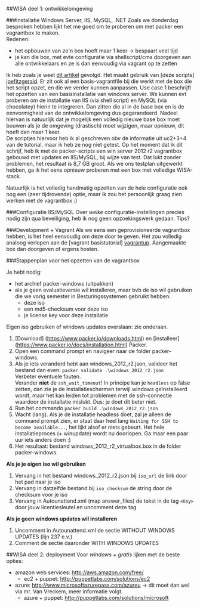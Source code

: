 ##WISA deel 1: ontwikkelomgeving

###Installatie Windows Server, IIS, MySQL, .NET
Zoals we donderdag besproken hebben lijkt het me goed om te proberen om met packer een vagrantbox te maken.  
Redenen:
* het opbouwen van zo'n box hoeft maar 1 keer -> bespaart veel tijd
* je kan die box, met evte configuratie via shellscript/cms doorgeven aan alle ontwikkelaars en ze is dan eenvoudig via vagrant op te zetten

Ik heb zoals je weet [dit artikel][tutorial virtualisatie] gevolgd. Het maakt gebruik van [deze scripts] [joefitzgerald]. Er zit ook al een basis-vagrantfile bij die werkt met de box die het script opzet, en die we verder kunnen aanpassen.
Use case 1 beschrijft het opzetten van een basisinstallatie van windows server. We kunnen evt proberen om de installatie van IIS (via shell script) en MySQL (via chocolatey) hierin te integreren. Dan zitten die al in de base box en is de eenvormigheid van de ontwikkelomgeving dus gegarandeerd. Nadeel hiervan is natuurlijk dat je mogelijk een volledig nieuwe base box moet bouwen als je de omgeving (drastisch) moet wijzigen, maar opnieuw, dit hoeft dan maar 1 keer.  
De scriptjes hiervoor heb ik al geschreven obv de informatie uit uc2+3+4 van de tutorial, maar ik heb ze nog niet getest.
Op het moment dat ik dit schrijf, heb ik met de packer-scripts een win server 2012 r2 vagrantbox gebouwd met updates en IIS/MySQL, bij wijze van test. Dat lukt zonder problemen, het resultaat is 8,7 GB groot. Als we ons testplan uitgewerkt hebben, ga ik het eens opnieuw proberen met een box met volledige WISA-stack.  

Natuurlijk is het volledig handmatig opzetten van de hele configuratie ook nog een (zeer tijdrovende) optie, maar ik zou het persoonlijk graag zien werken met de vagrantbox :)

###Configuratie IIS/MySQL
Over _welke_ configuratie-instellingen precies nodig zijn qua beveiliging, heb ik nog geen opzoekingswerk gedaan. Tips?

###Development + Vagrant
Als we eens een geprovisioneerde vagrantbox hebben, is het heel eenvoudig om deze door te geven. Het zou volledig analoog verlopen aan de [vagrant basistutorial] [vagrantup]. Aangemaakte box dan doorgeven of ergens hosten.

[tutorial virtualisatie]: http://www.developer.com/net/virtualize-your-windows-development-environments-with-vagrant-packer-and-chocolatey-part-1.html
[joefitzgerald]: https://github.com/joefitzgerald/packer-windows
[kensykora]: https://atlas.hashicorp.com/kensykora/boxes/windows_2012_r2_standard
[vagrantup]: http://docs.vagrantup.com/v2/getting-started/index.html

###Stappenplan voor het opzetten van de vagrantbox

Je hebt nodig:
* het archief packer-windows (uitpakken)
* als je geen evaluatieversie wil installeren, maar bvb de iso wil gebruiken die we vorig semester in Besturingssystemen gebruikt hebben:
   * deze iso
   * een md5-checksum voor deze iso
   * je license key voor deze installatie
   
Eigen iso gebruiken of windows updates overslaan: zie onderaan.  

1. [Download] (https://www.packer.io/downloads.html) en [installeer] (https://www.packer.io/docs/installation.html) Packer.
2. Open een command prompt en navigeer naar de folder packer-windows.
3. Als je iets veranderd hebt aan windows_2012_r2.json, valideer het bestand dan even: `packer validate .\windows_2012_r2.json`  
   Verbeter eventuele fouten.  
   Verander **niet** de `ssh_wait_timeout`! In principe kan je `headless` op false zetten, dan zie je de installatieschermen terwijl windows geïnstalleerd wordt, maar het kan leiden tot problemen met de ssh-connectie waardoor de installatie mislukt. Dus: je doet dit beter niet.
4. Run het commando `packer build .\windows_2012_r2.json`
5. Wacht (lang). Als je de installatie headless doet, zal je alleen de command prompt zien, er staat daar heel lang `Waiting for SSH to become available...`, het lijkt alsof er niets gebeurt. Het hele installatieproces (+ winupdate) wordt nu doorlopen. Ga maar een paar uur iets anders doen :)
6. Het resultaat: bestand windows_2012_r2_virtualbox.box in de folder packer-windows.

**Als je je eigen iso wil gebruiken**
1. Vervang in het bestand windows_2012_r2.json bij `iso_url` de link door het pad naar je iso
2. Vervang in datzelfde bestand bij `iso_checksum` de string door de checksum voor je iso
3. Vervang in Autounattend.xml (map answer_files) de tekst in de tag `<Key>` door jouw licentiesleutel en uncomment deze tag

**Als je geen windows updates wil installeren**
1. Uncomment in Autounattend.xml de sectie WITHOUT WINDOWS UPDATES (lijn 237 e.v.)
2. Comment de sectie daaronder WITH WINDOWS UPDATES

##WISA deel 2: deployment
Voor *windows + gratis* lijken met de beste opties: 
* amazon web services: http://aws.amazon.com/free/
   * ec2 + puppet: http://puppetlabs.com/solutions/ec2
* azure: http://www.microsoftazurepass.com/azureu -> dit moet dan wel via mr. Van Vreckem, meer informatie volgt.
   * azure + puppet: http://puppetlabs.com/solutions/microsoft
